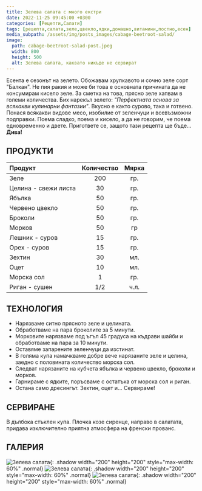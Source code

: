 ```yaml
---
title: Зелева салата с много екстри
date: 2022-11-25 09:45:00 +0300
categories: [Рецепти,Салати]
tags: [рецепта,салата,зеле,цвекло,ядки,домашно,витамини,постно,есен]   # TAG names should always be lowercase
media_subpath: /assets/img/posts_images/cabage-beetroot-salad/
image:
  path: cabage-beetroot-salad-post.jpeg
  width: 800
  height: 500
  alt: Зелева салата, каквато никъде не сервират
---
```


Есента е сезонът на зелето. Обожавам хрупкавото и сочно зеле сорт "Балкан". Не пия ракия и може би това е основната причината да не консумирам кисело зеле. За сметка на това, прясно зеле хапвам в големи количества. Бих нарекъл зелето: *"Перфектната основа за всякакви кулинарни фантазии"*. Вкусно е както сурово, така и готвено. Понася всякакви видове месо, изобилие от зеленчуци и всевъзможни подправки. Поема сладко, поема и кисело, а да не говорим, че поема едновременно и двете. Пригответе се, защото тази рецепта ще бъде... **Дива!**

## **ПРОДУКТИ**

| Продукт                    |Количество  |Мярка   |
|:---------------------------|:----------:|:------:|
|Зеле                        |200         |гр.     |
|Целина - свежи листа        |30          |гр.     |
|Ябълка                      |50          |гр.     |
|Червено цвекло              |50          |гр.     |
|Броколи                     |50          |гр.     |
|Морков                      |50          |гр      |
|Лешник - суров              |15          |гр.     |
|Орех - суров                |15          |гр.     |
|Зехтин                      |30          |мл.     |
|Оцет                        |10          |мл.     |
|Морска сол                  |1           |гр.     |
|Риган - сушен               |1/2         |ч.л.    |

## **ТЕХНОЛОГИЯ**

- Нарязваме ситно прясното зеле и целината.
- Обработваме на пара броколите за 5 минути.
- Морковите нарязваме под ъгъл 45 градуса на къдрави шайби и обработваме на пара за 10 минути.
- Оставяме запарените зеленчуци да изстинат.
- В голяма купа намачкваме добре вече нарязаните зеле и целина, заедно с половината количество морска сол.
- Следват нарязаните на кубчета ябълка и червено цвекло, броколи и морков.
- Гарнираме с ядките, поръсваме с остатъка от морска сол и риган.
- Остана само дресингът. Зехтин, оцет и... Сервираме!

## **СЕРВИРАНЕ**

В дълбока стъклен купа. Плочка козе сиренце, направо в салатата, придава изключително приятна атмосфера на френски прованс.

## **ГАЛЕРИЯ**

![Зелева салата](cabage-beetroot-salad-01.jpg){: .shadow width="200" height="200" style="max-width: 60%" .normal}
![Зелева салата](cabage-beetroot-salad-02.jpg){: .shadow width="200" height="200" style="max-width: 60%" .normal}
![Зелева салата](cabage-beetroot-salad-03.jpg){: .shadow width="200" height="200" style="max-width: 60%" .normal}